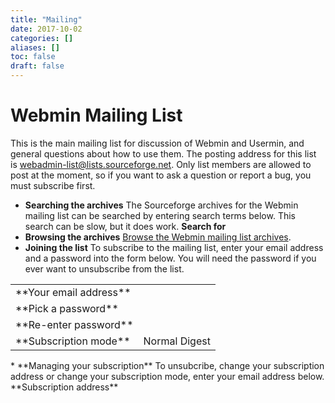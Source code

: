 ```yaml
---
title: "Mailing"
date: 2017-10-02
categories: []
aliases: []
toc: false
draft: false
---
```

# Webmin Mailing List

This is the main mailing list for discussion of Webmin and Usermin, and general questions about how to use them. The posting address for this list is [webadmin-list@lists.sourceforge.net][1]. Only list members are allowed to post at the moment, so if you want to ask a question or report a bug, you must subscribe first.

* **Searching the archives**
    The Sourceforge archives for the Webmin mailing list can be searched by entering search terms below. This search can be slow, but it does work.
**Search for**
* **Browsing the archives**
    [Browse the Webmin mailing list archives][2].
* **Joining the list**
    To subscribe to the mailing list, enter your email address and a password into the form below. You will need the password if you ever want to unsubscribe from the list.
<table>
<tr>
<td>**Your email address**</td>
<td></td>
</tr>
<tr>
<td>**Pick a password**</td>
<td></td>
</tr>
<tr>
<td>**Re-enter password**</td>
<td></td>
</tr>
<tr>
<td>**Subscription mode**</td>
<td> Normal  Digest</td>
</tr>
</table>
* **Managing your subscription**
    To unsubcribe, change your subscription address or change your subscription mode, enter your email address below.
**Subscription address**

  [1]: mailto:webadmin-list@lists.sourceforge.net
  [2]: https://sourceforge.net/p/webadmin/mailman/webadmin-list/

